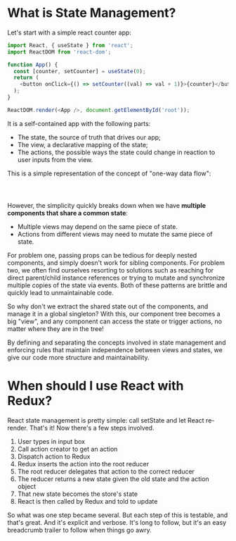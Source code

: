 # What is State Management?

Let's start with a simple react counter app:

```js
import React, { useState } from 'react';
import ReactDOM from 'react-dom';

function App() {
  const [counter, setCounter] = useState(0);
  return (
    <button onClick={() => setCounter((val) => val + 1)}>{counter}</button>
  );
}

ReactDOM.render(<App />, document.getElementById('root'));
```

It is a self-contained app with the following parts:

- The state, the source of truth that drives our app;
- The view, a declarative mapping of the state;
- The actions, the possible ways the state could change in reaction to user
  inputs from the view.

This is a simple representation of the concept of "one-way data flow":

<p style="text-align: center; margin: 2em">
  <img style="width:100%;max-width:450px;" :src="$withBase('/flow.png')">
</p>

However, the simplicity quickly breaks down when we have **multiple components
that share a common state**:

- Multiple views may depend on the same piece of state.
- Actions from different views may need to mutate the same piece of state.

For problem one, passing props can be tedious for deeply nested components, and
simply doesn't work for sibling components. For problem two, we often find
ourselves resorting to solutions such as reaching for direct parent/child
instance references or trying to mutate and synchronize multiple copies of the
state via events. Both of these patterns are brittle and quickly lead to
unmaintainable code.

So why don't we extract the shared state out of the components, and manage it in
a global singleton? With this, our component tree becomes a big "view", and any
component can access the state or trigger actions, no matter where they are in
the tree!

By defining and separating the concepts involved in state management and
enforcing rules that maintain independence between views and states, we give our
code more structure and maintainability.

# When should I use React with Redux?

React state management is pretty simple: call setState and let React re-render.
That's it! Now there's a few steps involved.

1. User types in input box
1. Call action creator to get an action
1. Dispatch action to Redux
1. Redux inserts the action into the root reducer
1. The root reducer delegates that action to the correct reducer
1. The reducer returns a new state given the old state and the action object
1. That new state becomes the store's state
1. React is then called by Redux and told to update

So what was one step became several. But each step of this is testable, and
that's great. And it's explicit and verbose. It's long to follow, but it's an
easy breadcrumb trailer to follow when things go awry.
